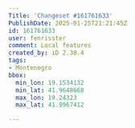 ```yaml
---
Title: 'Changeset #161761633'
PublishDate: 2025-01-25T21:21:45Z
id: 161761633
user: fenrisster
comment: Local features
created_by: iD 2.30.4
tags:
- Montenegro
bbox:
  min_lon: 19.1534132
  min_lat: 41.9648668
  max_lon: 19.24323
  max_lat: 41.9967412

---
```

